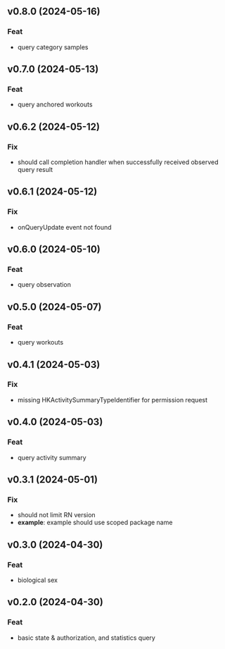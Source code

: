 ## v0.8.0 (2024-05-16)

### Feat

- query category samples

## v0.7.0 (2024-05-13)

### Feat

- query anchored workouts

## v0.6.2 (2024-05-12)

### Fix

- should call completion handler when successfully received observed query result

## v0.6.1 (2024-05-12)

### Fix

- onQueryUpdate event not found

## v0.6.0 (2024-05-10)

### Feat

- query observation

## v0.5.0 (2024-05-07)

### Feat

- query workouts

## v0.4.1 (2024-05-03)

### Fix

- missing HKActivitySummaryTypeIdentifier for permission request

## v0.4.0 (2024-05-03)

### Feat

- query activity summary

## v0.3.1 (2024-05-01)

### Fix

- should not limit RN version
- **example**: example should use scoped package name

## v0.3.0 (2024-04-30)

### Feat

- biological sex

## v0.2.0 (2024-04-30)

### Feat

- basic state & authorization, and statistics query
